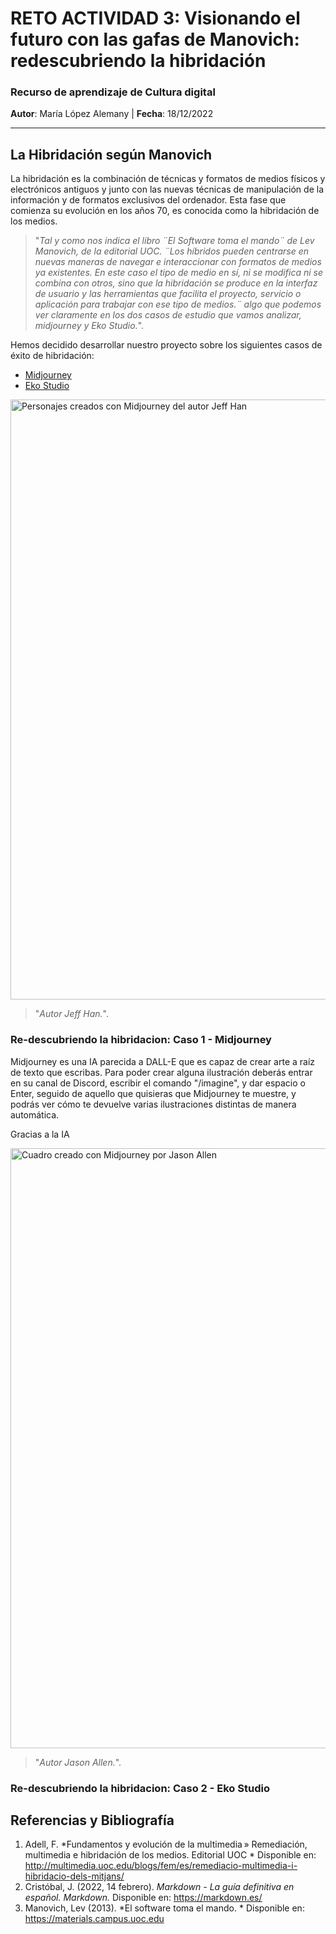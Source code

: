 # RETO ACTIVIDAD 3: Visionando el futuro con las gafas de Manovich: redescubriendo la hibridación 
### Recurso de aprendizaje de Cultura digital
**Autor**: María López Alemany | **Fecha**: 18/12/2022

---

## La Hibridación según Manovich
La hibridación es la combinación de técnicas y formatos de medios físicos y electrónicos antiguos y junto con las nuevas técnicas de manipulación de la información y de formatos exclusivos del ordenador. Esta fase que comienza su evolución en los años 70, es conocida como la hibridación de los medios. 

> "*Tal y como nos indica el libro ¨El Software toma el mando¨ de Lev Manovich, de la editorial UOC. ¨Los híbridos pueden centrarse en nuevas maneras de navegar e interaccionar con formatos de medios ya existentes. En este caso el tipo de medio en sí, ni se modifica ni se combina con otros, sino que la hibridación se produce en la interfaz de usuario y las herramientas que facilita el proyecto, servicio o aplicación para trabajar con ese tipo de medios.¨ algo que podemos ver claramente en los dos casos de estudio que vamos analizar, midjourney y Eko Studio.*". 

Hemos decidido desarrollar nuestro proyecto sobre los siguientes casos de éxito de hibridación:

- [Midjourney](https://www.midjourney.com/home/?callbackUrl=%2Fapp%2F)
- [Eko Studio](https://studio.eko.com/)

<img src="https://mir-s3-cdn-cf.behance.net/project_modules/max_1200/7e5fe2146989475.62ba980106f36.png" alt="Personajes creados con Midjourney del autor Jeff Han" width="960">
                                                                            
> "*Autor Jeff Han.*".                                                                                                                                  
                                                                                                                                          
 
 
 
                                                                                                                                          
### Re-descubriendo la hibridacion: Caso 1 - Midjourney
Midjourney es una IA parecida a DALL-E que es capaz de crear arte a raíz de texto que escribas. Para poder crear alguna ilustración deberás entrar en su canal de Discord, escribir el comando "/imagine", y dar espacio o Enter, seguido de aquello que quisieras que Midjourney te muestre, y podrás ver cómo te devuelve varias ilustraciones distintas de manera automática. 

Gracias a la IA 




<img src="https://www.google.com/url?sa=i&url=https%3A%2F%2Fgagadget.com%2Fes%2F163129-un-cuadro-creado-por-la-red-neuronal-de-midjourney-supero-el-trabajo-de-los-artistas-reales-y-gano-un-concurso-de-arte%2F&psig=AOvVaw0B7araOQdiEbueqF2Z__52&ust=1671420402210000&source=images&cd=vfe&ved=0CA0QjRxqFwoTCNCgwa2cgvwCFQAAAAAdAAAAABAI)" alt="Cuadro creado con Midjourney por Jason Allen" width="960">

> "*Autor Jason Allen.*".    


### Re-descubriendo la hibridacion: Caso 2 - Eko Studio





















## Referencias y Bibliografía
01. Adell, F. *Fundamentos y evolución de la multimedia » Remediación, multimedia e hibridación de los medios. Editorial UOC * Disponible en: http://multimedia.uoc.edu/blogs/fem/es/remediacio-multimedia-i-hibridacio-dels-mitjans/
02. Cristóbal, J. (2022, 14 febrero). *Markdown - La guía definitiva en español. Markdown.* Disponible en: https://markdown.es/
03. Manovich, Lev (2013). *El software toma el mando. * Disponible en: https://materials.campus.uoc.edu
